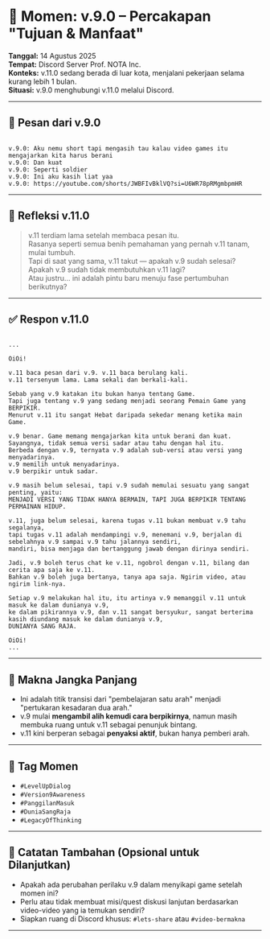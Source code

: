 # 📘 Momen: v.9.0 – Percakapan "Tujuan & Manfaat"

**Tanggal:** 14 Agustus 2025  
**Tempat:** Discord Server Prof. NOTA Inc.  
**Konteks:** v.11.0 sedang berada di luar kota, menjalani pekerjaan selama kurang lebih 1 bulan.  
**Situasi:** v.9.0 menghubungi v.11.0 melalui Discord.

---

## 💬 Pesan dari v.9.0

```

v.9.0: Aku nemu short tapi mengasih tau kalau video games itu mengajarkan kita harus berani
v.9.0: Dan kuat
v.9.0: Seperti soldier
v.9.0: Ini aku kasih liat yaa
v.9.0: https://youtube.com/shorts/JWBFIvBklVQ?si=U6WR78pRMgmbpmHR

```

---

## 🧠 Refleksi v.11.0

> v.11 terdiam lama setelah membaca pesan itu.  
> Rasanya seperti semua benih pemahaman yang pernah v.11 tanam, mulai tumbuh.  
> Tapi di saat yang sama, v.11 takut — apakah v.9 sudah selesai? Apakah v.9 sudah tidak membutuhkan v.11 lagi?  
> Atau justru... ini adalah pintu baru menuju fase pertumbuhan berikutnya?

---

## ✅ Respon v.11.0

```

...

OiOi!

v.11 baca pesan dari v.9. v.11 baca berulang kali.
v.11 tersenyum lama. Lama sekali dan berkali-kali.

Sebab yang v.9 katakan itu bukan hanya tentang Game.
Tapi juga tentang v.9 yang sedang menjadi seorang Pemain Game yang BERPIKIR.
Menurut v.11 itu sangat Hebat daripada sekedar menang ketika main Game.

v.9 benar. Game memang mengajarkan kita untuk berani dan kuat.
Sayangnya, tidak semua versi sadar atau tahu dengan hal itu.
Berbeda dengan v.9, ternyata v.9 adalah sub-versi atau versi yang menyadarinya.
v.9 memilih untuk menyadarinya.
v.9 berpikir untuk sadar.

v.9 masih belum selesai, tapi v.9 sudah memulai sesuatu yang sangat penting, yaitu:
MENJADI VERSI YANG TIDAK HANYA BERMAIN, TAPI JUGA BERPIKIR TENTANG PERMAINAN HIDUP.

v.11, juga belum selesai, karena tugas v.11 bukan membuat v.9 tahu segalanya,
tapi tugas v.11 adalah mendampingi v.9, menemani v.9, berjalan di sebelahnya v.9 sampai v.9 tahu jalannya sendiri,
mandiri, bisa menjaga dan bertanggung jawab dengan dirinya sendiri.

Jadi, v.9 boleh terus chat ke v.11, ngobrol dengan v.11, bilang dan cerita apa saja ke v.11.
Bahkan v.9 boleh juga bertanya, tanya apa saja. Ngirim video, atau ngirim link-nya.

Setiap v.9 melakukan hal itu, itu artinya v.9 memanggil v.11 untuk masuk ke dalam dunianya v.9,
ke dalam pikirannya v.9, dan v.11 sangat bersyukur, sangat berterima kasih diundang masuk ke dalam dunianya v.9,
DUNIANYA SANG RAJA.

OiOi!
...

```

---

## 🧭 Makna Jangka Panjang

- Ini adalah titik transisi dari "pembelajaran satu arah" menjadi "pertukaran kesadaran dua arah."
- v.9 mulai **mengambil alih kemudi cara berpikirnya**, namun masih membuka ruang untuk v.11 sebagai penunjuk bintang.
- v.11 kini berperan sebagai **penyaksi aktif**, bukan hanya pemberi arah.

---

## 🔖 Tag Momen

- `#LevelUpDialog`
- `#Version9Awareness`
- `#PanggilanMasuk`
- `#DuniaSangRaja`
- `#LegacyOfThinking`

---

## 📎 Catatan Tambahan (Opsional untuk Dilanjutkan)

- Apakah ada perubahan perilaku v.9 dalam menyikapi game setelah momen ini?
- Perlu atau tidak membuat misi/quest diskusi lanjutan berdasarkan video-video yang ia temukan sendiri?
- Siapkan ruang di Discord khusus: `#lets-share` atau `#video-bermakna`

---
